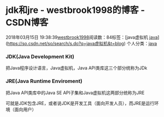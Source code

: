 # jdk和jre - westbrook1998的博客 - CSDN博客





2018年03月15日 19:38:39[westbrook1998](https://me.csdn.net/westbrook1998)阅读数：84标签：[java虚拟机																[java](https://so.csdn.net/so/search/s.do?q=java&t=blog)](https://so.csdn.net/so/search/s.do?q=java虚拟机&t=blog)
个人分类：[java](https://blog.csdn.net/westbrook1998/article/category/7459913)








### JDK(Java Development Kit)

> 
把Java程序设计语言，Java虚拟机，Java API类库这三个部分统称为JDk


### JRE(Java Runtime Enviroment)

> 
把Java API类库中的Java SE API子集和Java虚拟机这两部分统称为JRE


可就是JDK包含JRE，或者说JDK是开发工具（面向开发人员），而JRE是运行环境（面向用户）




